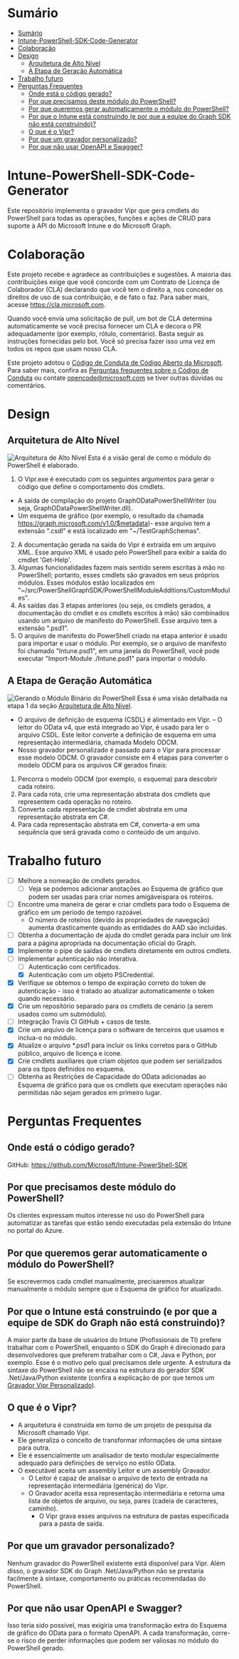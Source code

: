 # Sumário
- [Sumário](#table-of-contents)
- [Intune-PowerShell-SDK-Code-Generator](#intune-powershell-sdk-code-generator)
- [Colaboração](#contributing)
- [Design](#design)
    - [Arquitetura de Alto Nível](#high-level-architecture)
    - [A Etapa de Geração Automática](#the-auto-generation-step)
- [Trabalho futuro](#future-work)
- [Perguntas Frequentes](#faq)
    - [Onde está o código gerado?](#where-is-the-generated-code)
    - [Por que precisamos deste módulo do PowerShell?](#why-do-we-need-this-powershell-module)
    - [Por que queremos gerar automaticamente o módulo do PowerShell?](#why-do-we-want-to-auto-generate-the-powershell-module)
    - [Por que o Intune está construindo (e por que a equipe do Graph SDK não está construindo)?](#why-is-intune-building-it-and-why-isnt-the-graph-sdk-team-building-it)
    - [O que é o Vipr?](#what-is-vipr)
    - [Por que um gravador personalizado?](#why-a-custom-writer)
    - [Por que não usar OpenAPI e Swagger?](#why-not-use-openapi-and-swagger)

# Intune-PowerShell-SDK-Code-Generator
Este repositório implementa o gravador Vipr que gera cmdlets do PowerShell para todas as operações, funções e ações de CRUD para suporte à API do Microsoft Intune e do Microsoft Graph.

# Colaboração
Este projeto recebe e agradece as contribuições e sugestões.
A maioria das contribuições exige que você concorde com um Contrato de Licença de Colaborador (CLA) declarando que você tem o direito a, nos conceder os direitos de uso de sua contribuição, e de fato o faz.
Para saber mais, acesse https://cla.microsoft.com.

Quando você envia uma solicitação de pull, um bot de CLA determina automaticamente se você precisa fornecer um CLA e decora o PR adequadamente (por exemplo, rótulo, comentário).
Basta seguir as instruções fornecidas pelo bot.
Você só precisa fazer isso uma vez em todos os repos que usam nosso CLA.

Este projeto adotou o [Código de Conduta de Código Aberto da Microsoft](https://opensource.microsoft.com/codeofconduct/).
Para saber mais, confira as [Perguntas frequentes sobre o Código de Conduta](https://opensource.microsoft.com/codeofconduct/faq/)
ou contate [opencode@microsoft.com](mailto:opencode@microsoft.com) se tiver outras dúvidas ou comentários.

# Design
## Arquitetura de Alto Nível
![Arquitetura de Alto Nível](Design.jpg)
Esta é a visão geral de como o módulo do PowerShell é elaborado.
1. O Vipr.exe é executado com os seguintes argumentos para gerar o código que define o comportamento dos cmdlets.
- A saída de compilação do projeto GraphODataPowerShellWriter (ou seja, GraphODataPowerShellWriter.dll).
- Um esquema de gráfico (por exemplo, o resultado da chamada https://graph.microsoft.com/v1.0/$metadata)- esse arquivo tem a extensão ".csdl" e está localizado em "~/TestGraphSchemas".
2. A documentação gerada na saída do Vipr é extraída em um arquivo XML. Esse arquivo XML é usado pelo PowerShell para exibir a saída do cmdlet 'Get-Help'.
3. Algumas funcionalidades fazem mais sentido serem escritas à mão no PowerShell; portanto, esses cmdlets são gravados em seus próprios módulos. Esses módulos estão localizados em "~/src/PowerShellGraphSDK/PowerShellModuleAdditions/CustomModules".
4. As saídas das 3 etapas anteriores (ou seja, os cmdlets gerados, a documentação do cmdlet e os cmdlets escritos à mão) são combinados usando um arquivo de manifesto do PowerShell. Esse arquivo tem a extensão ".psd1".
5. O arquivo de manifesto do PowerShell criado na etapa anterior é usado para importar e usar o módulo. Por exemplo, se o arquivo de manifesto foi chamado "Intune.psd1", em uma janela do PowerShell, você pode executar "Import-Module ./Intune.psd1" para importar o módulo.

## A Etapa de Geração Automática
![Gerando o Módulo Binário do PowerShell](Generating_the_PowerShell_Binary_Module.jpg)
Essa é uma visão detalhada na etapa 1 da seção [Arquitetura de Alto Nível](#high-level-architecture).
- O arquivo de definição de esquema (CSDL) é alimentado em Vipr.
– O leitor do OData v4, que está integrado ao Vipr, é usado para ler o arquivo CSDL. Este leitor converte a definição de esquema em uma representação intermediária, chamada Modelo ODCM.
- Nosso gravador personalizado é passado para o Vipr para processar esse modelo ODCM. O gravador consiste em 4 etapas para converter o modelo ODCM para os arquivos C# gerados finais:
1. Percorra o modelo ODCM (por exemplo, o esquema) para descobrir cada roteiro.
2. Para cada rota, crie uma representação abstrata dos cmdlets que representem cada operação no roteiro.
3. Converta cada representação de cmdlet abstrata em uma representação abstrata em C#.
4. Para cada representação abstrata em C#, converta-a em uma sequência que será gravada como o conteúdo de um arquivo.

# Trabalho futuro
- [ ] Melhore a nomeação de cmdlets gerados.
    - [ ] Veja se podemos adicionar anotações ao Esquema de gráfico que podem ser usadas para criar nomes amigáveis ​​para os roteiros.
- [ ] Encontre uma maneira de gerar e criar cmdlets para todo o Esquema de gráfico em um período de tempo razoável.
    - O número de roteiros (devido às propriedades de navegação) aumenta drasticamente quando as entidades do AAD são incluídas.
- [ ] Obtenha a documentação de ajuda do cmdlet gerada para incluir um link para a página apropriada na documentação oficial do Graph.
- [x] Implemente o pipe de saídas de cmdlets diretamente em outros cmdlets.
- [ ] Implementar autenticação não interativa.
    - [ ] Autenticação com certificados.
    - [x] Autenticação com um objeto PSCredential.
- [x] Verifique se obtemos o tempo de expiração correto do token de autenticação - isso é tratado ao atualizar automaticamente o token quando necessário.
- [x] Crie um repositório separado para os cmdlets de cenário (a serem usados ​​como um submódulo).
- [ ] Integração Travis CI GitHub + casos de teste.
- [x] Crie um arquivo de licença para o software de terceiros que usamos e inclua-o no módulo.
- [x] Atualize o arquivo \*.psd1 para incluir os links corretos para o GitHub público, arquivo de licença e ícone.
- [x] Crie cmdlets auxiliares que criam objetos que podem ser serializados para os tipos definidos no esquema.
- [ ] Obtenha as Restrições de Capacidade do OData adicionadas ao Esquema de gráfico para que os cmdlets que executam operações não permitidas não sejam gerados em primeiro lugar.

# Perguntas Frequentes
## Onde está o código gerado?
GitHub: https://github.com/Microsoft/Intune-PowerShell-SDK

## Por que precisamos deste módulo do PowerShell?
Os clientes expressam muitos interesse no uso do PowerShell para automatizar as tarefas que estão sendo executadas pela extensão do Intune no portal do Azure.

## Por que queremos gerar automaticamente o módulo do PowerShell?
Se escrevermos cada cmdlet manualmente, precisaremos atualizar manualmente o módulo sempre que o Esquema de gráfico for atualizado.

## Por que o Intune está construindo (e por que a equipe de SDK do Graph não está construindo)?
A maior parte da base de usuários do Intune (Profissionais de TI) prefere trabalhar com o PowerShell, enquanto o SDK do Graph é direcionado para desenvolvedores que preferem trabalhar com o C#, Java e Python, por exemplo. Esse é o motivo pelo qual precisamos dele urgente. A estrutura da sintaxe do PowerShell não se encaixa na estrutura do gerador SDK .Net/Java/Python existente (confira a explicação de por que temos um [Gravador Vipr Personalizado](#why-a-custom-writer)).

## O que é o Vipr?
- A arquitetura é construída em torno de um projeto de pesquisa da Microsoft chamado Vipr.
- Ele generaliza o conceito de transformar informações de uma sintaxe para outra.
- Ele é essencialmente um analisador de texto modular especialmente adequado para definições de serviço no estilo OData.
- O executável aceita um assembly Leitor e um assembly Gravador.
    - O Leitor é capaz de analisar o arquivo de texto de entrada na representação intermediária (genérica) do Vipr.
    - O Gravador aceita essa representação intermediária e retorna uma lista de objetos de arquivo, ou seja, pares (cadeia de caracteres, caminho).
        - O Vipr grava esses arquivos na estrutura de pastas especificada para a pasta de saída.

## Por que um gravador personalizado?
Nenhum gravador do PowerShell existente está disponível para Vipr. Além disso, o gravador SDK do Graph .Net/Java/Python não se prestaria facilmente à sintaxe, comportamento ou práticas recomendadas do PowerShell.

## Por que não usar OpenAPI e Swagger?
Isso teria sido possível, mas exigiria uma transformação extra do Esquema de gráfico do OData para o formato OpenAPI. A cada transformação, corre-se o risco de perder informações que podem ser valiosas no módulo do PowerShell gerado.